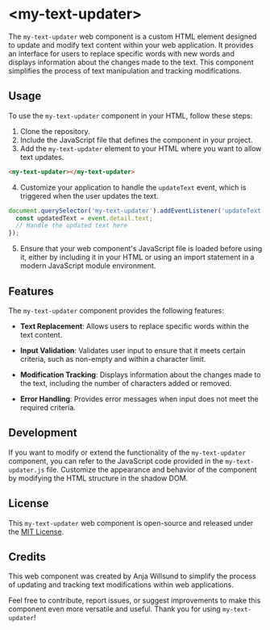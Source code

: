 # &lt;my-text-updater&gt;

The `my-text-updater` web component is a custom HTML element designed to update and modify text content within your web application. It provides an interface for users to replace specific words with new words and displays information about the changes made to the text. This component simplifies the process of text manipulation and tracking modifications.

## Usage

To use the `my-text-updater` component in your HTML, follow these steps:

1. Clone the repository.
2. Include the JavaScript file that defines the component in your project.
3. Add the `my-text-updater` element to your HTML where you want to allow text updates.

```html
<my-text-updater></my-text-updater>
```

4. Customize your application to handle the `updateText` event, which is triggered when the user updates the text.

```javascript
document.querySelector('my-text-updater').addEventListener('updateText', event => {
  const updatedText = event.detail.text;
  // Handle the updated text here
});
```

5. Ensure that your web component's JavaScript file is loaded before using it, either by including it in your HTML or using an import statement in a modern JavaScript module environment.

## Features

The `my-text-updater` component provides the following features:

- **Text Replacement**: Allows users to replace specific words within the text content.

- **Input Validation**: Validates user input to ensure that it meets certain criteria, such as non-empty and within a character limit.

- **Modification Tracking**: Displays information about the changes made to the text, including the number of characters added or removed.

- **Error Handling**: Provides error messages when input does not meet the required criteria.

## Development

If you want to modify or extend the functionality of the `my-text-updater` component, you can refer to the JavaScript code provided in the `my-text-updater.js` file. Customize the appearance and behavior of the component by modifying the HTML structure in the shadow DOM.

## License

This `my-text-updater` web component is open-source and released under the [MIT License](../../../../license.md).

## Credits

This web component was created by Anja Willsund to simplify the process of updating and tracking text modifications within web applications.

Feel free to contribute, report issues, or suggest improvements to make this component even more versatile and useful. Thank you for using `my-text-updater`!